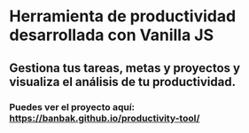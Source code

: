 # Herramienta de productividad desarrollada con Vanilla JS
## Gestiona tus tareas, metas y proyectos y visualiza el análisis de tu productividad.
### Puedes ver el proyecto aquí: https://banbak.github.io/productivity-tool/
